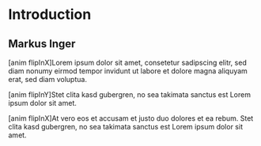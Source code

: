 # Introduction
## Markus Inger

[anim flipInX]Lorem ipsum dolor sit amet, consetetur sadipscing elitr, sed diam nonumy eirmod tempor invidunt ut labore et dolore magna aliquyam erat, sed diam voluptua.

[anim flipInY]Stet clita kasd gubergren, no sea takimata sanctus est Lorem ipsum dolor sit amet. 

[anim flipInX]At vero eos et accusam et justo duo dolores et ea rebum. Stet clita kasd gubergren, no sea takimata sanctus est Lorem ipsum dolor sit amet.